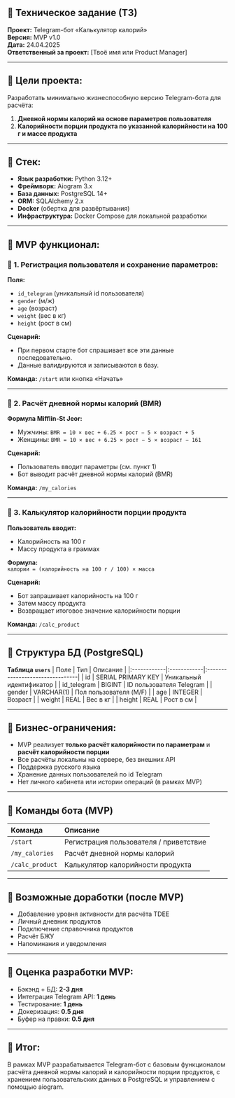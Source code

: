 
## 📄 Техническое задание (ТЗ)  
**Проект:** Telegram-бот «Калькулятор калорий»  
**Версия:** MVP v1.0  
**Дата:** 24.04.2025  
**Ответственный за проект:** [Твоё имя или Product Manager]

---

## 📌 Цели проекта:
Разработать минимально жизнеспособную версию Telegram-бота для расчёта:  
1. **Дневной нормы калорий на основе параметров пользователя**  
2. **Калорийности порции продукта по указанной калорийности на 100 г и массе продукта**

---

## 📌 Стек:
- **Язык разработки:** Python 3.12+
- **Фреймворк:** Aiogram 3.x
- **База данных:** PostgreSQL 14+
- **ORM:** SQLAlchemy 2.x
- **Docker** (обертка для развёртывания)
- **Инфраструктура:** Docker Compose для локальной разработки

---

## 📌 MVP функционал:

### 📍 1. Регистрация пользователя и сохранение параметров:
**Поля:**
- `id_telegram` (уникальный id пользователя)
- `gender` (м/ж)
- `age` (возраст)
- `weight` (вес в кг)
- `height` (рост в см)

**Сценарий:**
- При первом старте бот спрашивает все эти данные последовательно.
- Данные валидируются и записываются в базу.

**Команда:** `/start` или кнопка «Начать»

---

### 📍 2. Расчёт дневной нормы калорий (BMR)
**Формула Mifflin-St Jeor:**

- Мужчины: `BMR = 10 × вес + 6.25 × рост − 5 × возраст + 5`
- Женщины: `BMR = 10 × вес + 6.25 × рост − 5 × возраст − 161`

**Сценарий:**
- Пользователь вводит параметры (см. пункт 1)  
- Бот выводит расчёт дневной нормы калорий (BMR)

**Команда:** `/my_calories`

---

### 📍 3. Калькулятор калорийности порции продукта  
**Пользователь вводит:**
- Калорийность на 100 г
- Массу продукта в граммах

**Формула:**  
`калории = (калорийность на 100 г / 100) × масса`

**Сценарий:**
- Бот запрашивает калорийность на 100 г  
- Затем массу продукта  
- Возвращает итоговое значение калорийности порции

**Команда:** `/calc_product`

---

## 📌 Структура БД (PostgreSQL)

**Таблица `users`**
| Поле        | Тип        | Описание                        |
|:------------|:------------|:--------------------------------|
| id          | SERIAL PRIMARY KEY | Уникальный идентификатор |
| id_telegram | BIGINT     | ID пользователя Telegram        |
| gender      | VARCHAR(1) | Пол пользователя (M/F)          |
| age         | INTEGER    | Возраст                         |
| weight      | REAL       | Вес в кг                        |
| height      | REAL       | Рост в см                       |

---

## 📌 Бизнес-ограничения:
- MVP реализует **только расчёт калорийности по параметрам** и **расчёт калорийности порции**
- Все расчёты локальны на сервере, без внешних API
- Поддержка русского языка
- Хранение данных пользователей по id Telegram
- Нет личного кабинета или истории операций (в рамках MVP)

---

## 📌 Команды бота (MVP)
| Команда       | Описание                           |
|:---------------|:----------------------------------|
| `/start`        | Регистрация пользователя / приветствие |
| `/my_calories`  | Расчёт дневной нормы калорий |
| `/calc_product` | Калькулятор калорийности продукта |

---

## 📌 Возможные доработки (после MVP)
- Добавление уровня активности для расчёта TDEE
- Личный дневник продуктов
- Подключение справочника продуктов
- Расчёт БЖУ
- Напоминания и уведомления

---

## 📌 Оценка разработки MVP:
- Бэкэнд + БД: **2-3 дня**
- Интеграция Telegram API: **1 день**
- Тестирование: **1 день**
- Докеризация: **0.5 дня**
- Буфер на правки: **0.5 дня**

---

## 📌 Итог:
В рамках MVP разрабатывается Telegram-бот с базовым функционалом расчёта дневной нормы калорий и калорийности порции продуктов, с хранением пользовательских данных в PostgreSQL и управлением с помощью aiogram.

